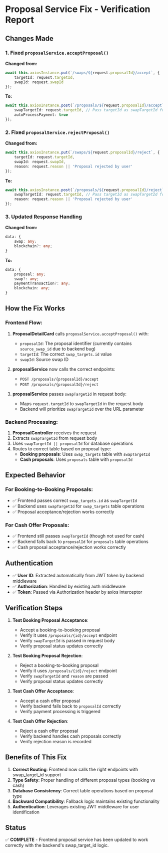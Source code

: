 # Proposal Service Fix - Verification Report

## Changes Made

### 1. Fixed `proposalService.acceptProposal()`

**Changed from:**
```typescript
await this.axiosInstance.put(`/swaps/${request.proposalId}/accept`, {
    targetId: request.targetId,
    swapId: request.swapId
});
```

**To:**
```typescript
await this.axiosInstance.post(`/proposals/${request.proposalId}/accept`, {
    swapTargetId: request.targetId, // Pass targetId as swapTargetId for backend processing
    autoProcessPayment: true
});
```

### 2. Fixed `proposalService.rejectProposal()`

**Changed from:**
```typescript
await this.axiosInstance.put(`/swaps/${request.proposalId}/reject`, {
    targetId: request.targetId,
    swapId: request.swapId,
    reason: request.reason || 'Proposal rejected by user'
});
```

**To:**
```typescript
await this.axiosInstance.post(`/proposals/${request.proposalId}/reject`, {
    swapTargetId: request.targetId, // Pass targetId as swapTargetId for backend processing
    reason: request.reason || 'Proposal rejected by user'
});
```

### 3. Updated Response Handling

**Changed from:**
```typescript
data: {
    swap: any;
    blockchain?: any;
}
```

**To:**
```typescript
data: {
    proposal: any;
    swap?: any;
    paymentTransaction?: any;
    blockchain: any;
}
```

## How the Fix Works

### Frontend Flow:
1. **ProposalDetailCard** calls `proposalService.acceptProposal()` with:
   - `proposalId`: The proposal identifier (currently contains `source_swap_id` due to backend bug)
   - `targetId`: The correct `swap_targets.id` value
   - `swapId`: Source swap ID

2. **proposalService** now calls the correct endpoints:
   - `POST /proposals/{proposalId}/accept`
   - `POST /proposals/{proposalId}/reject`

3. **proposalService** passes `swapTargetId` in request body:
   - Maps `request.targetId` to `swapTargetId` in the request body
   - Backend will prioritize `swapTargetId` over the URL parameter

### Backend Processing:
1. **ProposalController** receives the request
2. Extracts `swapTargetId` from request body
3. Uses `swapTargetId || proposalId` for database operations
4. Routes to correct table based on proposal type:
   - **Booking proposals**: Uses `swap_targets` table with `swapTargetId`
   - **Cash proposals**: Uses `proposals` table with `proposalId`

## Expected Behavior

### For Booking-to-Booking Proposals:
- ✅ Frontend passes correct `swap_targets.id` as `swapTargetId`
- ✅ Backend uses `swapTargetId` for `swap_targets` table operations
- ✅ Proposal acceptance/rejection works correctly

### For Cash Offer Proposals:
- ✅ Frontend still passes `swapTargetId` (though not used for cash)
- ✅ Backend falls back to `proposalId` for `proposals` table operations
- ✅ Cash proposal acceptance/rejection works correctly

## Authentication

- ✅ **User ID**: Extracted automatically from JWT token by backend middleware
- ✅ **Authorization**: Handled by existing auth middleware
- ✅ **Token**: Passed via Authorization header by axios interceptor

## Verification Steps

1. **Test Booking Proposal Acceptance**:
   - Accept a booking-to-booking proposal
   - Verify it uses `/proposals/{id}/accept` endpoint
   - Verify `swapTargetId` is passed in request body
   - Verify proposal status updates correctly

2. **Test Booking Proposal Rejection**:
   - Reject a booking-to-booking proposal
   - Verify it uses `/proposals/{id}/reject` endpoint
   - Verify `swapTargetId` and `reason` are passed
   - Verify proposal status updates correctly

3. **Test Cash Offer Acceptance**:
   - Accept a cash offer proposal
   - Verify backend falls back to `proposalId` correctly
   - Verify payment processing is triggered

4. **Test Cash Offer Rejection**:
   - Reject a cash offer proposal
   - Verify backend handles cash proposals correctly
   - Verify rejection reason is recorded

## Benefits of This Fix

1. **Correct Routing**: Frontend now calls the right endpoints with swap_target_id support
2. **Type Safety**: Proper handling of different proposal types (booking vs cash)
3. **Database Consistency**: Correct table operations based on proposal type
4. **Backward Compatibility**: Fallback logic maintains existing functionality
5. **Authentication**: Leverages existing JWT middleware for user identification

## Status

✅ **COMPLETE** - Frontend proposal service has been updated to work correctly with the backend's swap_target_id logic.